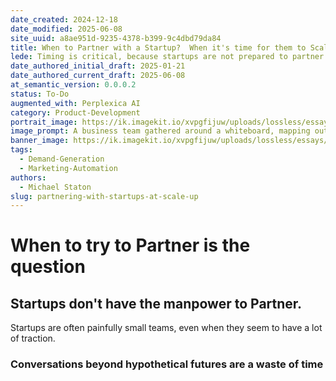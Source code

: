 ```yaml
---
date_created: 2024-12-18
date_modified: 2025-06-08
site_uuid: a8ae951d-9235-4378-b399-9c4dbd79da84
title: When to Partner with a Startup?  When it's time for them to Scale Up
lede: Timing is critical, because startups are not prepared to partner and scale ups will choose partners quickly.
date_authored_initial_draft: 2025-01-21
date_authored_current_draft: 2025-06-08
at_semantic_version: 0.0.0.2
status: To-Do
augmented_with: Perplexica AI
category: Product-Development
portrait_image: https://ik.imagekit.io/xvpgfijuw/uploads/lossless/essays/2025-05-04_portraitimage_Consistent-Go-to-Market_459c7fb9-154c-4faf-86b5-decbdcb85850_LVhtpt9B1.jpg
image_prompt: A business team gathered around a whiteboard, mapping out a go-to-market strategy with colorful sticky notes and flowcharts, while a product prototype sits on the table. The mood is strategic, energetic, and collaborative.
banner_image: https://ik.imagekit.io/xvpgfijuw/uploads/lossless/essays/2025-05-04_bannerimage_Consistent-Go-to-Market_641a38ef-70d6-4639-be05-3e27c4c650de_dwSdKlu2H.jpg
tags:
  - Demand-Generation
  - Marketing-Automation
authors:
  - Michael Staton
slug: partnering-with-startups-at-scale-up
---
```


# When to try to Partner is the question


## Startups don't have the manpower to Partner.

Startups are often painfully small teams, even when they seem to have a lot of traction.


### Conversations beyond hypothetical futures are a waste of time



